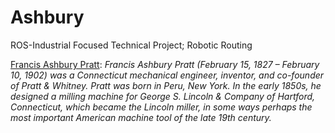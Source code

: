 Ashbury
=======

ROS-Industrial Focused Technical Project; Robotic Routing


[Francis Ashbury Pratt](http://en.wikipedia.org/wiki/Francis_A._Pratt): _Francis Ashbury Pratt (February 15, 1827 – February 10, 1902) was a Connecticut mechanical engineer, inventor, and co-founder of Pratt & Whitney.
Pratt was born in Peru, New York. In the early 1850s, he designed a milling machine for George S. Lincoln & Company of Hartford, Connecticut, which became the Lincoln miller, in some ways perhaps the most important American machine tool of the late 19th century._
